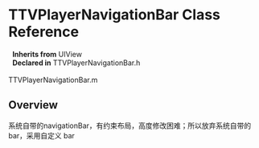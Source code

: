# TTVPlayerNavigationBar Class Reference

&nbsp;&nbsp;**Inherits from** UIView  
&nbsp;&nbsp;**Declared in** TTVPlayerNavigationBar.h<br />  
TTVPlayerNavigationBar.m  

## Overview

系统自带的navigationBar，有约束布局，高度修改困难；所以放弃系统自带的 bar，采用自定义 bar

